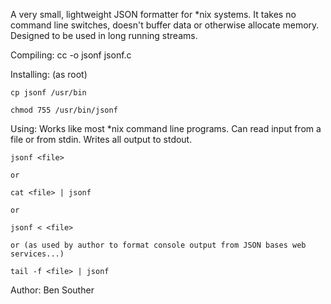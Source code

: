 A very small, lightweight JSON formatter for *nix systems.
It takes no command line switches, doesn't buffer data or otherwise allocate memory.
Designed to be used in long running streams.



Compiling:
    cc -o jsonf jsonf.c

Installing:    (as root)
    
    cp jsonf /usr/bin
    
    chmod 755 /usr/bin/jsonf

Using:
    Works like most *nix command line programs.
    Can read input from a file or from stdin.
    Writes all output to stdout.

    jsonf <file>

    or

    cat <file> | jsonf

    or 
 
    jsonf < <file>

    or (as used by author to format console output from JSON bases web services...)
  
    tail -f <file> | jsonf
    
    

Author: Ben Souther
